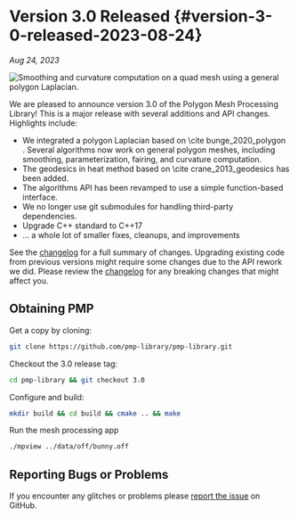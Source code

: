 # Version 3.0 Released {#version-3-0-released-2023-08-24}

_Aug 24, 2023_

![Smoothing and curvature computation on a quad mesh using a general polygon Laplacian.](/images/fandisk_quads.jpg)

We are pleased to announce version 3.0 of the Polygon Mesh Processing Library! This is a major release with several additions and API changes. Highlights include:

- We integrated a polygon Laplacian based on \cite bunge_2020_polygon . Several algorithms now work on general polygon meshes, including smoothing, parameterization, fairing, and curvature computation.
- The geodesics in heat method based on \cite crane_2013_geodesics has been added.
- The algorithms API has been revamped to use a simple function-based interface.
- We no longer use git submodules for handling third-party dependencies.
- Upgrade C++ standard to C++17
- ... a whole lot of smaller fixes, cleanups, and improvements

See the [changelog](https://github.com/pmp-library/pmp-library/blob/master/CHANGELOG.md) for a full summary of changes. Upgrading existing code from previous versions might require some changes due to the API rework we did. Please review the [changelog](https://github.com/pmp-library/pmp-library/blob/master/CHANGELOG.md) for any breaking changes that might affect you.

## Obtaining PMP

Get a copy by cloning:

```sh
git clone https://github.com/pmp-library/pmp-library.git
```

Checkout the 3.0 release tag:

```sh
cd pmp-library && git checkout 3.0
```

Configure and build:

```sh
mkdir build && cd build && cmake .. && make
```

Run the mesh processing app

```sh
./mpview ../data/off/bunny.off
```

## Reporting Bugs or Problems

If you encounter any glitches or problems please [report the issue](https://github.com/pmp-library/pmp-library/issues) on GitHub.

